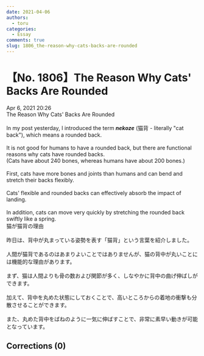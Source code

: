 ```yaml
---
date: 2021-04-06
authors:
  - toru
categories:
  - Essay
comments: true
slug: 1806_the-reason-why-cats-backs-are-rounded
---
```


# 【No. 1806】The Reason Why Cats' Backs Are Rounded
<div class="date">Apr 6, 2021 20:26</div>
<div id="post"><div id="body_show_ori">
The Reason Why Cats' Backs Are Rounded<br/><br/>In my post yesterday, I introduced the term <strong><em>nekoze</em></strong> (猫背 - literally "cat back"), which means a rounded back.<br/><br/>It is not good for humans to have a rounded back, but there are functional reasons why cats have rounded backs.<br/>(Cats have about 240 bones, whereas humans have about 200 bones.)<br/><br/>First, cats have more bones and joints than humans and can bend and stretch their backs flexibly.<br/><br/>Cats' flexible and rounded backs can effectively absorb the impact of landing.<br/><br/>In addition, cats can move very quickly by stretching the rounded back swiftly like a spring.
</div></div>

<!-- more -->

<div id="post_ja"><div id="body_show_mo">
猫が猫背の理由<br/><br/>昨日は、背中が丸まっている姿勢を表す「猫背」という言葉を紹介しました。<br/><br/>人間が猫背であるのはあまりよいことではありませんが、猫の背中が丸いことには機能的な理由があります。<br/><br/>まず、猫は人間よりも骨の数および関節が多く、しなやかに背中の曲げ伸ばしができます。<br/><br/>加えて、背中を丸めた状態にしておくことで、高いところからの着地の衝撃も分散させることができます。<br/><br/>また、丸めた背中をばねのように一気に伸ばすことで、非常に素早い動きが可能となっています。
</div></div>

## Corrections (0)
